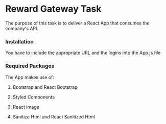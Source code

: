 # Reward Gateway Task

The purpose of this task is to deliver a React App that consumes the company's API.
 
### Installation

You have to include the appropriate URL and the logins into the App.js file

### Required Packages

The App makes use of: 

1. Bootstrap and React Bootstrap

2. Styled Components

3. React Image

4. Sanitize Html and React Sanitized Html

